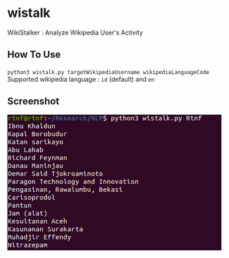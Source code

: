 # wistalk
WikiStalker : Analyze Wikipedia User's Activity

## How To Use
`python3 wistalk.py targetWikipediaUsername wikipediaLanguageCode`\
Supported wikipedia language : `id` (default) and `en` 

## Screenshot
![Screenshot2](https://raw.githubusercontent.com/altilunium/wistalk/main/Screenshot%20from%202021-03-20%2021-26-43.png)
